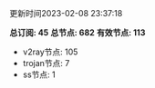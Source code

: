 更新时间2023-02-08 23:37:18

**总订阅: 45**
**总节点: 682**
**有效节点: 113**
- v2ray节点: 105
- trojan节点: 7
- ss节点: 1
